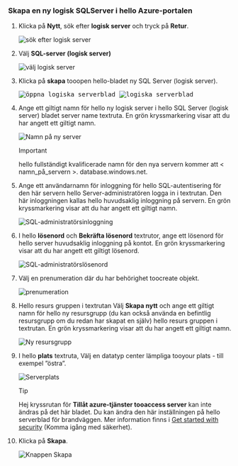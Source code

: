 ### <a name="create-a-new-logical-sql-server-in-hello-azure-portal"></a>Skapa en ny logisk SQLServer i hello Azure-portalen

1. Klicka på **Nytt**, sök efter **logisk server** och tryck på **Retur**.

    ![sök efter logisk server](./media/sql-data-warehouse-create-logical-server/search-logical-server.png)
2. Välj **SQL-server (logisk server)** 

    ![välj logisk server](./media/sql-data-warehouse-create-logical-server/select-logical-server.png)
  
3. Klicka på **skapa** tooopen hello-bladet ny SQL Server (logisk server).

   <kbd>![öppna logiska serverblad](./media/sql-data-warehouse-create-logical-server/open-logical-server-blade.png) </kbd> <kbd> ![logiska serverblad](./media/sql-data-warehouse-create-logical-server/logical-server-blade.png)</kbd>
  
3. Ange ett giltigt namn för hello ny logisk server i hello SQL Server (logisk server) bladet server name textruta. En grön kryssmarkering visar att du har angett ett giltigt namn.
    
    ![Namn på ny server](./media/sql-data-warehouse-create-logical-server/new-name-logical-server.png)

    > [!IMPORTANT]
    > hello fullständigt kvalificerade namn för den nya servern kommer att < namn_på_servern >. database.windows.net.
    >
    
4. Ange ett användarnamn för inloggning för hello SQL-autentisering för den här servern hello Server-administratören logga in i textrutan. Den här inloggningen kallas hello huvudsaklig inloggning på servern. En grön kryssmarkering visar att du har angett ett giltigt namn.
    
    ![SQL-administratörsinloggning](./media/sql-data-warehouse-create-logical-server/sql-admin-login.png)
5. I hello **lösenord** och **Bekräfta lösenord** textrutor, ange ett lösenord för hello server huvudsaklig inloggning på kontot. En grön kryssmarkering visar att du har angett ett giltigt lösenord.
    
    ![SQL-administratörslösenord](./media/sql-data-warehouse-create-logical-server/sql-admin-password.png)
6. Välj en prenumeration där du har behörighet toocreate objekt.

    ![prenumeration](./media/sql-data-warehouse-create-logical-server/subscription.png)
7. Hello resurs gruppen i textrutan Välj **Skapa nytt** och ange ett giltigt namn för hello ny resursgrupp (du kan också använda en befintlig resursgrupp om du redan har skapat en själv) hello resurs gruppen i textrutan. En grön kryssmarkering visar att du har angett ett giltigt namn.

    ![Ny resursgrupp](./media/sql-data-warehouse-create-logical-server/new-resource-group.png)

8. I hello **plats** textruta, Välj en datatyp center lämpliga tooyour plats - till exempel ”östra”.
    
    ![Serverplats](./media/sql-data-warehouse-create-logical-server/server-location.png)
    
    > [!TIP]
    > Hej kryssrutan för **Tillåt azure-tjänster tooaccess server** kan inte ändras på det här bladet. Du kan ändra den här inställningen på hello serverblad för brandväggen. Mer information finns i [Get started with security](../articles/sql-database/sql-database-manage-servers-portal.md) (Komma igång med säkerhet).
    >
    
9. Klicka på **Skapa**.

    ![Knappen Skapa](./media/sql-data-warehouse-create-logical-server/create.png)

